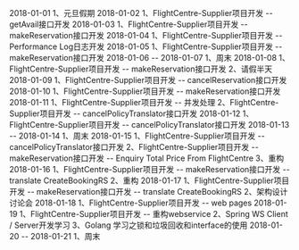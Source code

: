 2018-01-01
1、元旦假期
2018-01-02
1、FlightCentre-Supplier项目开发 -- getAvail接口开发
2018-01-03
1、FlightCentre-Supplier项目开发 -- makeReservation接口开发
2018-01-04
1、FlightCentre-Supplier项目开发 -- Performance Log日志开发
2018-01-05
1、FlightCentre-Supplier项目开发 -- makeReservation接口开发
2018-01-06 -- 2018-01-07
1、周末
2018-01-08
1、FlightCentre-Supplier项目开发 -- makeReservation接口开发
2、请假半天
2018-01-09
1、FlightCentre-Supplier项目开发 -- cancelReservation接口开发
2018-01-10
1、FlightCentre-Supplier项目开发 -- makeReservation接口开发
2018-01-11
1、FlightCentre-Supplier项目开发 -- 并发处理
2、FlightCentre-Supplier项目开发 -- cancelPolicyTranslator接口开发
2018-01-12
1、FlightCentre-Supplier项目开发 -- cancelPolicyTranslator接口开发
2018-01-13 -- 2018-01-14
1、周末
2018-01-15
1、FlightCentre-Supplier项目开发 -- cancelPolicyTranslator接口开发
2、FlightCentre-Supplier项目开发 -- makeReservation接口开发 -- Enquiry Total Price From FlightCentre
3、重构
2018-01-16
1、FlightCentre-Supplier项目开发 -- makeReservation接口开发 -- translate CreateBookingRS
2、重构
2018-01-17
1、FlightCentre-Supplier项目开发 -- makeReservation接口开发 -- translate CreateBookingRS
2、架构设计讨论会
2018-01-18
1、FlightCentre-Supplier项目开发 -- web pages
2018-01-19
1、FlightCentre-Supplier项目开发 -- 重构webservice
2、Spring WS Client / Server开发学习
3、Golang 学习之锁和垃圾回收和interface的使用
2018-01-20 -- 2018-01-21
1、周末